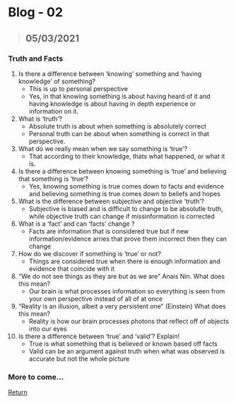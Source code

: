 # Blog - 02
> ## 05/03/2021

### Truth and Facts

1. Is there a difference between ‘knowing’ something and ‘having knowledge’ of something?
    * This is up to personal perspective
    * Yes, in that knowing something is about having heard of it and having knowledge is about having in depth experience or information on it.
2. What is ‘truth’?
    * Absolute truth is about when something is absolutely correct
    * Personal truth can be about when something is correct in that perspective.
3. What do we really mean when we say something is ‘true’?
    * That according to their knowledge, thats what happened, or what it is.
4. Is there a difference between knowing something is ‘true’ and believing that something is ‘true’?
    * Yes, knowing something is true comes down to facts and evidence and believing something is true comes down to beliefs and hopes
5. What is the difference between subjective and objective ‘truth’?
    * Subjective is biased and is difficult to change to be absolutle truth, while objective truth can change if missinformation is corrected
6. What is a ‘fact’ and can ‘facts’ change ?
    * Facts are information that is considered true but if new information/evidence arries that prove them incorrect then they can change
7. How do we discover if something is ‘true’ or not?
    * Things are considered true when there is enough information and evidence that coincide with it
8. “We do not see things as they are but as we are” Anais Nin. What does this mean?
    * Our brain is what processes information so everything is seen from your own perspective instead of all of at once
9. “Reality is an illusion, albeit a very persistent one” (Einstein) What does this mean?
    * Reality is how our brain processes photons that reflect off of objects into our eyes
10. Is there a difference between ‘true’ and ‘valid’? Explain!
    * True is what something that is believed or known based off facts
    * Valid can be an argument against truth when what was observed is accurate but not the whole picture

### More to come...


[Return](https://stewartnz.github.io/RES701-Blogs/)
